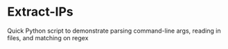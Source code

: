 # Extract-IPs
Quick Python script to demonstrate parsing command-line args, reading in files, and matching on regex

